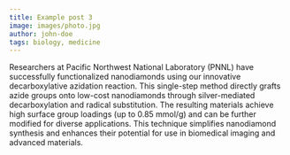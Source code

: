 ```yaml
---
title: Example post 3
image: images/photo.jpg
author: john-doe
tags: biology, medicine
---
```


Researchers at Pacific Northwest National Laboratory (PNNL) have successfully functionalized nanodiamonds using our innovative decarboxylative azidation reaction. This single-step method directly grafts azide groups onto low-cost nanodiamonds through silver-mediated decarboxylation and radical substitution. The resulting materials achieve high surface group loadings (up to 0.85 mmol/g) and can be further modified for diverse applications. This technique simplifies nanodiamond synthesis and enhances their potential for use in biomedical imaging and advanced materials.
